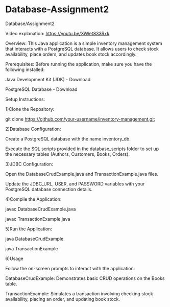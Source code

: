 # Database-Assignment2
Database/Assignment2


Video explanation: https://youtu.be/XiWet833Rxk


Overview:
This Java application is a simple inventory management system that interacts with a PostgreSQL database. It allows users to check stock availability, place orders, and updates book stock accordingly.


Prerequisites:
Before running the application, make sure you have the following installed:

Java Development Kit (JDK) - Download

PostgreSQL Database - Download


Setup Instructions:

1)Clone the Repository:

git clone https://github.com/your-username/inventory-management.git


2)Database Configuration:

Create a PostgreSQL database with the name inventory_db.

Execute the SQL scripts provided in the database_scripts folder to set up the necessary tables (Authors, Customers, Books, Orders).


3)JDBC Configuration:

Open the DatabaseCrudExample.java and TransactionExample.java files.

Update the JDBC_URL, USER, and PASSWORD variables with your PostgreSQL database connection details.


4)Compile the Application:

javac DatabaseCrudExample.java

javac TransactionExample.java


5)Run the Application:

java DatabaseCrudExample

java TransactionExample


6)Usage

Follow the on-screen prompts to interact with the application:

DatabaseCrudExample: Demonstrates basic CRUD operations on the Books table.

TransactionExample: Simulates a transaction involving checking stock availability, placing an order, and updating book stock.


